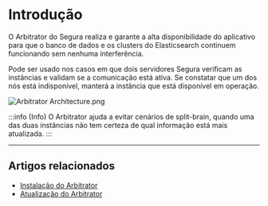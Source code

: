 # Introdução

O Arbitrator do Segura realiza e garante a alta disponibilidade do aplicativo para que o banco de dados e os clusters do Elasticsearch continuem funcionando sem nenhuma interferência.

Pode ser usado nos casos em que dois servidores Segura verificam as instâncias e validam se a comunicação está ativa. Se constatar que um dos nós está indisponível, manterá a instância que está disponível em operação.

![Arbitrator Architecture.png](https://cdn.document360.io/5a1d58df-64ce-42a2-8b23-688477d32f33/Images/Documentation/Arbitrator%20Architecture.png)

:::info (Info)
O Arbitrator ajuda a evitar cenários de split-brain, quando uma das duas instâncias não tem certeza de qual informação está mais atualizada.
:::

---

## Artigos relacionados

- [Instalação do Arbitrator](/v4/docs/pt/arbitrator-installation)
- [Atualização do Arbitrator](/v4/docs/pt/arbitrator-update)